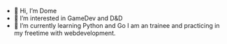 - 👋 Hi, I’m Dome
- 👀 I’m interested in GameDev and D&D
- 🌱 I’m currently learning Python and Go
I am an trainee and practicing in my freetime with webdevelopment.


<!---
dalpner/dalpner is a ✨ special ✨ repository because its `README.md` (this file) appears on your GitHub profile.
You can click the Preview link to take a look at your changes.
--->
